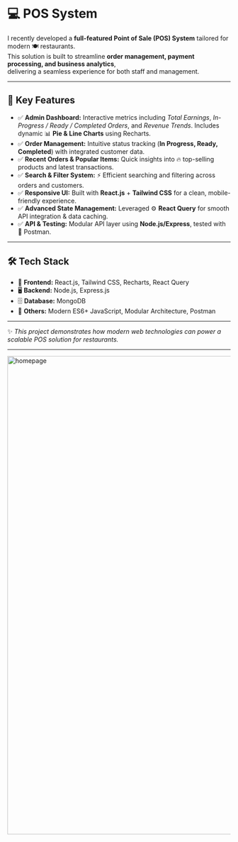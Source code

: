 # 💻 POS System

I recently developed a **full-featured Point of Sale (POS) System** tailored for modern 🍽️ restaurants.  
This solution is built to streamline **order management, payment processing, and business analytics**,  
delivering a seamless experience for both staff and management.  

---

## 🚀 Key Features

- ✅ **Admin Dashboard:** Interactive metrics including *Total Earnings*, *In-Progress / Ready / Completed Orders*, and *Revenue Trends*. Includes dynamic 📊 **Pie & Line Charts** using Recharts.  
- ✅ **Order Management:** Intuitive status tracking (**In Progress, Ready, Completed**) with integrated customer data.  
- ✅ **Recent Orders & Popular Items:** Quick insights into 🔥 top-selling products and latest transactions.  
- ✅ **Search & Filter System:** ⚡ Efficient searching and filtering across orders and customers.  
- ✅ **Responsive UI:** Built with **React.js** + **Tailwind CSS** for a clean, mobile-friendly experience.  
- ✅ **Advanced State Management:** Leveraged ⚙️ **React Query** for smooth API integration & data caching.  
- ✅ **API & Testing:** Modular API layer using **Node.js/Express**, tested with 🧪 Postman.  

---

## 🛠 Tech Stack

- 🎨 **Frontend:** React.js, Tailwind CSS, Recharts, React Query  
- 🖥 **Backend:** Node.js, Express.js  
- 🗄 **Database:** MongoDB  
- 🔧 **Others:** Modern ES6+ JavaScript, Modular Architecture, Postman  

---

✨ *This project demonstrates how modern web technologies can power a scalable POS solution for restaurants.*  

---

<img width="1920" height="1080" alt="homepage" src="https://github.com/user-attachments/assets/f8d8b0c8-364a-4419-b381-42eefd236f75" />




